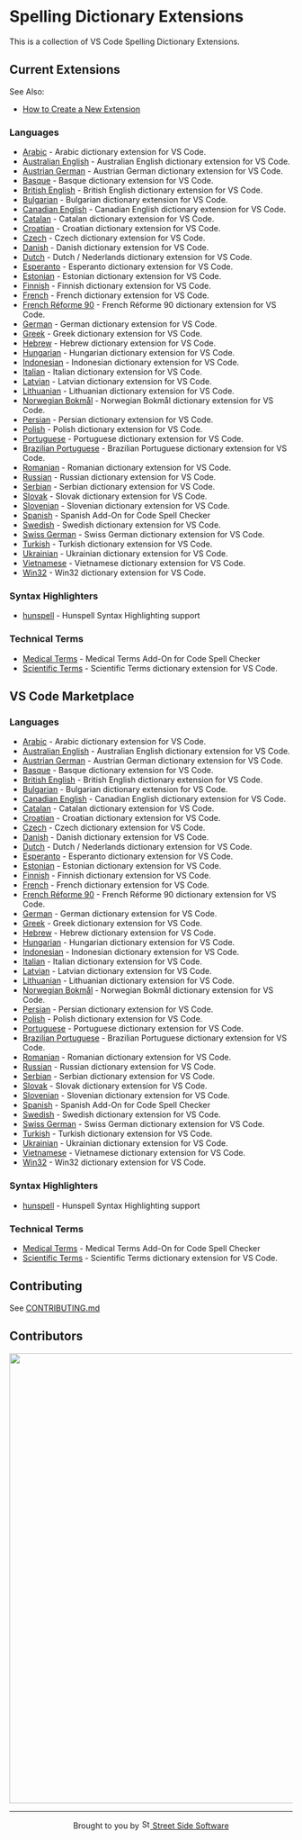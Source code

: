 # Spelling Dictionary Extensions

This is a collection of VS Code Spelling Dictionary Extensions.

## Current Extensions

See Also:

- [How to Create a New Extension](https://github.com/streetsidesoftware/vscode-cspell-dict-extensions/blob/main/CONTRIBUTING.md#how-to-create-a-new-extension)

<!--- @@inject: static/generated/extension_list.md --->

### Languages

- [Arabic](extensions/arabic#readme) - Arabic dictionary extension for VS Code.
- [Australian English](extensions/australian-english#readme) - Australian English dictionary extension for VS Code.
- [Austrian German](extensions/austrian-german#readme) - Austrian German dictionary extension for VS Code.
- [Basque](extensions/basque#readme) - Basque dictionary extension for VS Code.
- [British English](extensions/british-english#readme) - British English dictionary extension for VS Code.
- [Bulgarian](extensions/bulgarian#readme) - Bulgarian dictionary extension for VS Code.
- [Canadian English](extensions/canadian-english#readme) - Canadian English dictionary extension for VS Code.
- [Catalan](extensions/catalan#readme) - Catalan dictionary extension for VS Code.
- [Croatian](extensions/croatian#readme) - Croatian dictionary extension for VS Code.
- [Czech](extensions/czech#readme) - Czech dictionary extension for VS Code.
- [Danish](extensions/danish#readme) - Danish dictionary extension for VS Code.
- [Dutch](extensions/dutch#readme) - Dutch / Nederlands dictionary extension for VS Code.
- [Esperanto](extensions/esperanto#readme) - Esperanto dictionary extension for VS Code.
- [Estonian](extensions/estonian#readme) - Estonian dictionary extension for VS Code.
- [Finnish](extensions/finnish#readme) - Finnish dictionary extension for VS Code.
- [French](extensions/french#readme) - French dictionary extension for VS Code.
- [French Réforme 90](extensions/french-reforme#readme) - French Réforme 90 dictionary extension for VS Code.
- [German](extensions/german#readme) - German dictionary extension for VS Code.
- [Greek](extensions/greek#readme) - Greek dictionary extension for VS Code.
- [Hebrew](extensions/hebrew#readme) - Hebrew dictionary extension for VS Code.
- [Hungarian](extensions/hungarian#readme) - Hungarian dictionary extension for VS Code.
- [Indonesian](extensions/indonesian#readme) - Indonesian dictionary extension for VS Code.
- [Italian](extensions/italian#readme) - Italian dictionary extension for VS Code.
- [Latvian](extensions/latvian#readme) - Latvian dictionary extension for VS Code.
- [Lithuanian](extensions/lithuanian#readme) - Lithuanian dictionary extension for VS Code.
- [Norwegian Bokmål](extensions/norwegian-bokmal#readme) - Norwegian Bokmål dictionary extension for VS Code.
- [Persian](extensions/persian#readme) - Persian dictionary extension for VS Code.
- [Polish](extensions/polish#readme) - Polish dictionary extension for VS Code.
- [Portuguese](extensions/portuguese#readme) - Portuguese dictionary extension for VS Code.
- [Brazilian Portuguese](extensions/portuguese-brazilian#readme) - Brazilian Portuguese dictionary extension for VS Code.
- [Romanian](extensions/romanian#readme) - Romanian dictionary extension for VS Code.
- [Russian](extensions/russian#readme) - Russian dictionary extension for VS Code.
- [Serbian](extensions/serbian#readme) - Serbian dictionary extension for VS Code.
- [Slovak](extensions/slovak#readme) - Slovak dictionary extension for VS Code.
- [Slovenian](extensions/slovenian#readme) - Slovenian dictionary extension for VS Code.
- [Spanish](extensions/spanish#readme) - Spanish Add-On for Code Spell Checker
- [Swedish](extensions/swedish#readme) - Swedish dictionary extension for VS Code.
- [Swiss German](extensions/swiss-german#readme) - Swiss German dictionary extension for VS Code.
- [Turkish](extensions/turkish#readme) - Turkish dictionary extension for VS Code.
- [Ukrainian](extensions/ukrainian#readme) - Ukrainian dictionary extension for VS Code.
- [Vietnamese](extensions/vietnamese#readme) - Vietnamese dictionary extension for VS Code.
- [Win32](extensions/win32#readme) - Win32 dictionary extension for VS Code.

### Syntax Highlighters

- [hunspell](extensions/hunspell-syntax#readme) - Hunspell Syntax Highlighting support

### Technical Terms

- [Medical Terms](extensions/medical-terms#readme) - Medical Terms Add-On for Code Spell Checker
- [Scientific Terms](extensions/scientific-terms#readme) - Scientific Terms dictionary extension for VS Code.

<!--- @@inject-end: static/generated/extension_list.md --->

## VS Code Marketplace

<!--- @@inject: static/generated/marketplace_extensions.md --->

### Languages

- [Arabic](https://marketplace.visualstudio.com/items?itemName=streetsidesoftware.code-spell-checker-arabic) - Arabic dictionary extension for VS Code.
- [Australian English](https://marketplace.visualstudio.com/items?itemName=streetsidesoftware.code-spell-checker-australian-english) - Australian English dictionary extension for VS Code.
- [Austrian German](https://marketplace.visualstudio.com/items?itemName=streetsidesoftware.code-spell-checker-austrian-german) - Austrian German dictionary extension for VS Code.
- [Basque](https://marketplace.visualstudio.com/items?itemName=streetsidesoftware.code-spell-checker-basque) - Basque dictionary extension for VS Code.
- [British English](https://marketplace.visualstudio.com/items?itemName=streetsidesoftware.code-spell-checker-british-english) - British English dictionary extension for VS Code.
- [Bulgarian](https://marketplace.visualstudio.com/items?itemName=streetsidesoftware.code-spell-checker-bulgarian) - Bulgarian dictionary extension for VS Code.
- [Canadian English](https://marketplace.visualstudio.com/items?itemName=streetsidesoftware.code-spell-checker-canadian-english) - Canadian English dictionary extension for VS Code.
- [Catalan](https://marketplace.visualstudio.com/items?itemName=streetsidesoftware.code-spell-checker-catalan) - Catalan dictionary extension for VS Code.
- [Croatian](https://marketplace.visualstudio.com/items?itemName=streetsidesoftware.code-spell-checker-croatian) - Croatian dictionary extension for VS Code.
- [Czech](https://marketplace.visualstudio.com/items?itemName=streetsidesoftware.code-spell-checker-czech) - Czech dictionary extension for VS Code.
- [Danish](https://marketplace.visualstudio.com/items?itemName=streetsidesoftware.code-spell-checker-danish) - Danish dictionary extension for VS Code.
- [Dutch](https://marketplace.visualstudio.com/items?itemName=streetsidesoftware.code-spell-checker-dutch) - Dutch / Nederlands dictionary extension for VS Code.
- [Esperanto](https://marketplace.visualstudio.com/items?itemName=streetsidesoftware.code-spell-checker-esperanto) - Esperanto dictionary extension for VS Code.
- [Estonian](https://marketplace.visualstudio.com/items?itemName=streetsidesoftware.code-spell-checker-estonian) - Estonian dictionary extension for VS Code.
- [Finnish](https://marketplace.visualstudio.com/items?itemName=streetsidesoftware.code-spell-checker-finnish) - Finnish dictionary extension for VS Code.
- [French](https://marketplace.visualstudio.com/items?itemName=streetsidesoftware.code-spell-checker-french) - French dictionary extension for VS Code.
- [French Réforme 90](https://marketplace.visualstudio.com/items?itemName=streetsidesoftware.code-spell-checker-french-reforme) - French Réforme 90 dictionary extension for VS Code.
- [German](https://marketplace.visualstudio.com/items?itemName=streetsidesoftware.code-spell-checker-german) - German dictionary extension for VS Code.
- [Greek](https://marketplace.visualstudio.com/items?itemName=streetsidesoftware.code-spell-checker-greek) - Greek dictionary extension for VS Code.
- [Hebrew](https://marketplace.visualstudio.com/items?itemName=streetsidesoftware.code-spell-checker-hebrew) - Hebrew dictionary extension for VS Code.
- [Hungarian](https://marketplace.visualstudio.com/items?itemName=streetsidesoftware.code-spell-checker-hungarian) - Hungarian dictionary extension for VS Code.
- [Indonesian](https://marketplace.visualstudio.com/items?itemName=streetsidesoftware.code-spell-checker-indonesian) - Indonesian dictionary extension for VS Code.
- [Italian](https://marketplace.visualstudio.com/items?itemName=streetsidesoftware.code-spell-checker-italian) - Italian dictionary extension for VS Code.
- [Latvian](https://marketplace.visualstudio.com/items?itemName=streetsidesoftware.code-spell-checker-latvian) - Latvian dictionary extension for VS Code.
- [Lithuanian](https://marketplace.visualstudio.com/items?itemName=streetsidesoftware.code-spell-checker-lithuanian) - Lithuanian dictionary extension for VS Code.
- [Norwegian Bokmål](https://marketplace.visualstudio.com/items?itemName=streetsidesoftware.code-spell-checker-norwegian-bokmal) - Norwegian Bokmål dictionary extension for VS Code.
- [Persian](https://marketplace.visualstudio.com/items?itemName=streetsidesoftware.code-spell-checker-persian) - Persian dictionary extension for VS Code.
- [Polish](https://marketplace.visualstudio.com/items?itemName=streetsidesoftware.code-spell-checker-polish) - Polish dictionary extension for VS Code.
- [Portuguese](https://marketplace.visualstudio.com/items?itemName=streetsidesoftware.code-spell-checker-portuguese) - Portuguese dictionary extension for VS Code.
- [Brazilian Portuguese](https://marketplace.visualstudio.com/items?itemName=streetsidesoftware.code-spell-checker-portuguese-brazilian) - Brazilian Portuguese dictionary extension for VS Code.
- [Romanian](https://marketplace.visualstudio.com/items?itemName=streetsidesoftware.code-spell-checker-romanian) - Romanian dictionary extension for VS Code.
- [Russian](https://marketplace.visualstudio.com/items?itemName=streetsidesoftware.code-spell-checker-russian) - Russian dictionary extension for VS Code.
- [Serbian](https://marketplace.visualstudio.com/items?itemName=streetsidesoftware.code-spell-checker-serbian) - Serbian dictionary extension for VS Code.
- [Slovak](https://marketplace.visualstudio.com/items?itemName=streetsidesoftware.code-spell-checker-slovak) - Slovak dictionary extension for VS Code.
- [Slovenian](https://marketplace.visualstudio.com/items?itemName=streetsidesoftware.code-spell-checker-slovenian) - Slovenian dictionary extension for VS Code.
- [Spanish](https://marketplace.visualstudio.com/items?itemName=streetsidesoftware.code-spell-checker-spanish) - Spanish Add-On for Code Spell Checker
- [Swedish](https://marketplace.visualstudio.com/items?itemName=streetsidesoftware.code-spell-checker-swedish) - Swedish dictionary extension for VS Code.
- [Swiss German](https://marketplace.visualstudio.com/items?itemName=streetsidesoftware.code-spell-checker-swiss-german) - Swiss German dictionary extension for VS Code.
- [Turkish](https://marketplace.visualstudio.com/items?itemName=streetsidesoftware.code-spell-checker-turkish) - Turkish dictionary extension for VS Code.
- [Ukrainian](https://marketplace.visualstudio.com/items?itemName=streetsidesoftware.code-spell-checker-ukrainian) - Ukrainian dictionary extension for VS Code.
- [Vietnamese](https://marketplace.visualstudio.com/items?itemName=streetsidesoftware.code-spell-checker-vietnamese) - Vietnamese dictionary extension for VS Code.
- [Win32](https://marketplace.visualstudio.com/items?itemName=streetsidesoftware.code-spell-checker-win32) - Win32 dictionary extension for VS Code.

### Syntax Highlighters

- [hunspell](https://marketplace.visualstudio.com/items?itemName=streetsidesoftware.hunspell) - Hunspell Syntax Highlighting support

### Technical Terms

- [Medical Terms](https://marketplace.visualstudio.com/items?itemName=streetsidesoftware.code-spell-checker-medical-terms) - Medical Terms Add-On for Code Spell Checker
- [Scientific Terms](https://marketplace.visualstudio.com/items?itemName=streetsidesoftware.code-spell-checker-scientific-terms) - Scientific Terms dictionary extension for VS Code.

<!--- @@inject-end: static/generated/marketplace_extensions.md --->

## Contributing

See [CONTRIBUTING.md](CONTRIBUTING.md)

## Contributors

<a href="https://github.com/streetsidesoftware/cspell-dicts/graphs/contributors">
  <img src="https://contrib.rocks/image?repo=streetsidesoftware/cspell-dicts&r="  width="800px"/>
</a>

<!--

- _Arabic_ - [Watheq](https://github.com/watheqAlshowaiter/), [Taha Zerrouki](https://github.com/linuxscout), and [Ahmed ElTabarani](https://github.com/AhmedElTabarani)
- _Catalan_ - [Jordi Olivares Provencio](https://github.com/jordiolivares)
- _Czech_ - [Zereges](https://github.com/Zereges)
- _Estonian_ - [Igor Krupenja](https://github.com/igor-krupenja)
- _Finnish_ - [Kimi Heinonen](https://github.com/NutCr4cker12)
- _Polish_ - [Jackens](https://github.com/jackens)
- _Danish_ - [viktorstrate](https://github.com/viktorstrate)
- _Slovenian_ - [KrOstir](https://github.com/KrOstir)
- _Lithuanian_ - [Combinacijus](https://github.com/Combinacijus)
- _Latin_ - [nlbuescher](https://github.com/nlbuescher)

-->

<!--- @@inject: static/footer.md --->

<br/>

---

<p align="center">
Brought to you by <a href="https://streetsidesoftware.com" title="Street Side Software">
<img width="16" alt="Street Side Software Logo" src="https://i.imgur.com/CyduuVY.png" /> Street Side Software
</a>
</p>

<!--- @@inject-end: static/footer.md --->

<!---
cspell:words Jordi Olivares Provencio
cspell:words Zereges
cspell:words Igor Krupenja
cspell:words Jackens
cspell:words viktorstrate
cspell:words KrOstir
cspell:words Combinacijus
cspell:words Bokmål bokmal
cspell:words Watheq Taha Zerrouki Ahmed ElTabarani
cspell:words Nederlands
cspell:words Kimi Heinonen
cspell:words nlbuescher
--->
